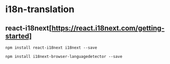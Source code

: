 # i18n-translation

## react-i18next[https://react.i18next.com/getting-started]

```
npm install react-i18next i18next --save

npm install i18next-browser-languagedetector --save
```
